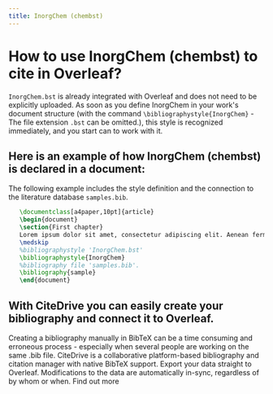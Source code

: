```yaml
---
title: InorgChem (chembst)
---
```


# How to use InorgChem (chembst) to cite in Overleaf? 
`InorgChem.bst` is already integrated with Overleaf and does not need to be explicitly uploaded. As soon as you define InorgChem in your work's document structure (with the command `\bibliographystyle{InorgChem}` - The file extension `.bst` can be omitted.), this style is recognized immediately, and you start can to work with it.

## Here is an example of how InorgChem (chembst) is declared in a document:
The following example includes the style definition and the connection to the literature database `samples.bib`.
```tex
   \documentclass[a4paper,10pt]{article}
   \begin{document}
   \section{First chapter}
   Lorem ipsum dolor sit amet, consectetur adipiscing elit. Aenean fermentum justo massa, ut maximus mauris sodales et. Aenean vel elit a erat rhoncus pharetra.
   \medskip
   %bibliographystyle 'InorgChem.bst'
   \bibliographystyle{InorgChem}
   %bibliography file 'samples.bib'.
   \bibliography{sample}
   \end{document}
```

## With CiteDrive you can easily create your bibliography and connect it to Overleaf. 
Creating a bibliography manually in BibTeX can be a time consuming and erroneous process - especially when several people are working on the same .bib file. CiteDrive is a collaborative platform-based bibliography and citation manager with native BibTeX support. Export your data straight to Overleaf. Modifications to the data are automatically in-sync, regardless of by whom or when. Find out more